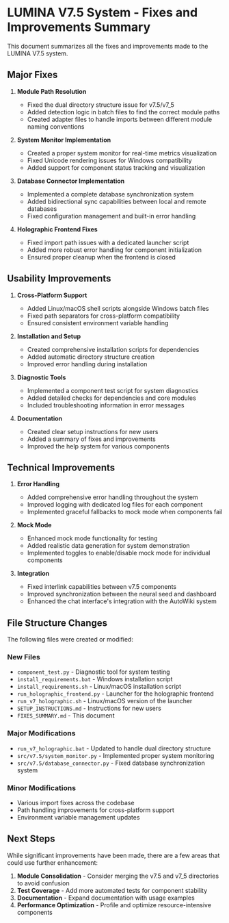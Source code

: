 # LUMINA V7.5 System - Fixes and Improvements Summary

This document summarizes all the fixes and improvements made to the LUMINA V7.5 system.

## Major Fixes

1. **Module Path Resolution**
   - Fixed the dual directory structure issue for v7.5/v7_5
   - Added detection logic in batch files to find the correct module paths
   - Created adapter files to handle imports between different module naming conventions

2. **System Monitor Implementation**
   - Created a proper system monitor for real-time metrics visualization
   - Fixed Unicode rendering issues for Windows compatibility
   - Added support for component status tracking and visualization

3. **Database Connector Implementation**
   - Implemented a complete database synchronization system
   - Added bidirectional sync capabilities between local and remote databases
   - Fixed configuration management and built-in error handling

4. **Holographic Frontend Fixes**
   - Fixed import path issues with a dedicated launcher script
   - Added more robust error handling for component initialization
   - Ensured proper cleanup when the frontend is closed

## Usability Improvements

1. **Cross-Platform Support**
   - Added Linux/macOS shell scripts alongside Windows batch files
   - Fixed path separators for cross-platform compatibility
   - Ensured consistent environment variable handling

2. **Installation and Setup**
   - Created comprehensive installation scripts for dependencies
   - Added automatic directory structure creation
   - Improved error handling during installation

3. **Diagnostic Tools**
   - Implemented a component test script for system diagnostics
   - Added detailed checks for dependencies and core modules
   - Included troubleshooting information in error messages

4. **Documentation**
   - Created clear setup instructions for new users
   - Added a summary of fixes and improvements
   - Improved the help system for various components

## Technical Improvements

1. **Error Handling**
   - Added comprehensive error handling throughout the system
   - Improved logging with dedicated log files for each component
   - Implemented graceful fallbacks to mock mode when components fail

2. **Mock Mode**
   - Enhanced mock mode functionality for testing
   - Added realistic data generation for system demonstration
   - Implemented toggles to enable/disable mock mode for individual components

3. **Integration**
   - Fixed interlink capabilities between v7.5 components
   - Improved synchronization between the neural seed and dashboard
   - Enhanced the chat interface's integration with the AutoWiki system

## File Structure Changes

The following files were created or modified:

### New Files
- `component_test.py` - Diagnostic tool for system testing
- `install_requirements.bat` - Windows installation script
- `install_requirements.sh` - Linux/macOS installation script
- `run_holographic_frontend.py` - Launcher for the holographic frontend
- `run_v7_holographic.sh` - Linux/macOS version of the launcher
- `SETUP_INSTRUCTIONS.md` - Instructions for new users
- `FIXES_SUMMARY.md` - This document

### Major Modifications
- `run_v7_holographic.bat` - Updated to handle dual directory structure
- `src/v7.5/system_monitor.py` - Implemented proper system monitoring
- `src/v7.5/database_connector.py` - Fixed database synchronization system

### Minor Modifications
- Various import fixes across the codebase
- Path handling improvements for cross-platform support
- Environment variable management updates

## Next Steps

While significant improvements have been made, there are a few areas that could use further enhancement:

1. **Module Consolidation** - Consider merging the v7.5 and v7_5 directories to avoid confusion
2. **Test Coverage** - Add more automated tests for component stability
3. **Documentation** - Expand documentation with usage examples
4. **Performance Optimization** - Profile and optimize resource-intensive components 